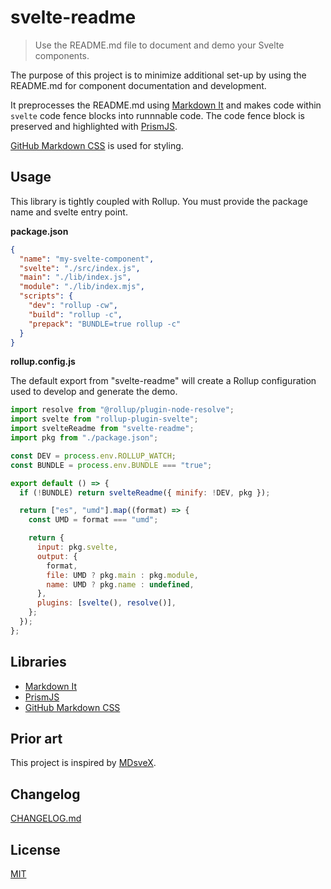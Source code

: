 # svelte-readme

> Use the README.md file to document and demo your Svelte components.

The purpose of this project is to minimize additional set-up by using the README.md for component documentation and development.

It preprocesses the README.md using [Markdown It](https://github.com/markdown-it/markdown-it) and makes code within `svelte` code fence blocks into runnnable code. The code fence block is preserved and highlighted with [PrismJS](https://github.com/PrismJS/prism).

[GitHub Markdown CSS](https://github.com/sindresorhus/github-markdown-css) is used for styling.

## Usage

This library is tightly coupled with Rollup. You must provide the package name and svelte entry point.

**package.json**

```json
{
  "name": "my-svelte-component",
  "svelte": "./src/index.js",
  "main": "./lib/index.js",
  "module": "./lib/index.mjs",
  "scripts": {
    "dev": "rollup -cw",
    "build": "rollup -c",
    "prepack": "BUNDLE=true rollup -c"
  }
}
```

**rollup.config.js**

The default export from "svelte-readme" will create a Rollup configuration used to develop and generate the demo.

```js
import resolve from "@rollup/plugin-node-resolve";
import svelte from "rollup-plugin-svelte";
import svelteReadme from "svelte-readme";
import pkg from "./package.json";

const DEV = process.env.ROLLUP_WATCH;
const BUNDLE = process.env.BUNDLE === "true";

export default () => {
  if (!BUNDLE) return svelteReadme({ minify: !DEV, pkg });

  return ["es", "umd"].map((format) => {
    const UMD = format === "umd";

    return {
      input: pkg.svelte,
      output: {
        format,
        file: UMD ? pkg.main : pkg.module,
        name: UMD ? pkg.name : undefined,
      },
      plugins: [svelte(), resolve()],
    };
  });
};
```


## Libraries

- [Markdown It](https://github.com/markdown-it/markdown-it)
- [PrismJS](https://github.com/PrismJS/prism)
- [GitHub Markdown CSS](https://github.com/sindresorhus/github-markdown-css)

## Prior art

This project is inspired by [MDsveX](https://github.com/pngwn/mdsvex).

## Changelog

[CHANGELOG.md](CHANGELOG.md)

## License

[MIT](LICENSE)
